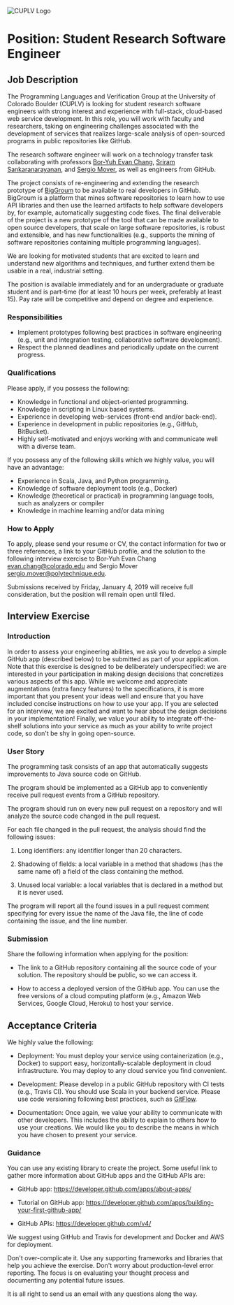 ![CUPLV Logo](../pics/logo/cuplv-logo-72ppi_rectangle-gold-text.png)

# Position: Student Research Software Engineer

## Job Description

The Programming Languages and Verification Group at the University of Colorado Boulder (CUPLV) is looking for student research software engineers with strong interest and experience with full-stack, cloud-based web service development. In this role, you will work with faculty and researchers, taking on engineering challenges associated with the development of services that realizes large-scale analysis of open-sourced programs in public repositories like GitHub.

The research software engineer will work on a technology transfer task collaborating with professors [Bor-Yuh Evan Chang], [Sriram Sankaranarayanan], and [Sergio Mover], as well as engineers from GitHub.

The project consists of re-engineering and extending the research prototype of [BigGroum] to be available to real developers in GitHub. BigGroum is a platform that mines software repositories to learn how to use API libraries and then use the learned artifacts to help software developers by, for example, automatically suggesting code fixes. The final deliverable of the project is a new prototype of the tool that can be made available to open source developers, that scale on large software repositories, is robust and extensible, and has new functionalities (e.g., supports the mining of software repositories containing multiple programming languages).

We are looking for motivated students that are excited to learn and understand new algorithms and techniques, and further extend them be usable in a real, industrial setting.

The position is available immediately and for an undergraduate or graduate student and is part-time (for at least 10 hours per week, preferably at least 15). Pay rate will be competitive and depend on degree and experience.

### Responsibilities

- Implement prototypes following best practices in software engineering (e.g., unit and integration testing, collaborative software development).
- Respect the planned deadlines and periodically update on the current progress.

### Qualifications

Please apply, if you possess the following:

- Knowledge in functional and object-oriented programming.
- Knowledge in scripting in Linux based systems.
- Experience in developing web-services (front-end and/or back-end).
- Experience in development in public repositories (e.g., GitHub, BitBucket).
- Highly self-motivated and enjoys working with and communicate well with a diverse team.

If you possess any of the following skills which we highly value, you will have an advantage:

- Experience in Scala, Java, and Python programming.
- Knowledge of software deployment tools (e.g., Docker)
- Knowledge (theoretical or practical) in programming language tools, such as analyzers or compiler
- Knowledge in machine learning and/or data mining

### How to Apply

To apply, please send your resume or CV, the contact information for two or three references, a link to your GitHub profile, and the solution to the following interview exercise to Bor-Yuh Evan Chang [evan.chang@colorado.edu](mailto:evan.chang@colorado.edu) and Sergio Mover [sergio.mover@polytechnique.edu](mailto:sergio.mover@polytechnique.edu).

Submissions received by Friday, January 4, 2019 will receive full consideration, but the position will remain open until filled.

## Interview Exercise

### Introduction

In order to assess your engineering abilities, we ask you to develop a simple GitHub app (described below) to be submitted as part of your application. Note that this exercise is designed to be deliberately underspecified: we are interested in your participation in making design decisions that concretizes various aspects of this app. While we welcome and appreciate augmentations (extra fancy features) to the specifications, it is more important that you present your ideas well and ensure that you have included concise instructions on how to use your app. If you are selected for an interview, we are excited and want to hear about the design decisions in your implementation! Finally, we value your ability to integrate off-the-shelf solutions into your service as much as your ability to write project code, so don't be shy in going open-source.

### User Story

The programming task consists of an app that automatically suggests improvements to Java source code on GitHub.

The program should be implemented as a GitHub app to conveniently receive pull request events from a GitHub repository.

The program should run on every new pull request on a repository and will analyze the source code changed in the pull request.

For each file changed in the pull request, the analysis should find the following issues:

1. Long identifiers: any identifier longer than 20 characters.

2. Shadowing of fields: a local variable in a method that shadows (has the same name of) a field of the class containing the method.

3. Unused local variable: a local variables that is declared in a method but it is never used.

The program will report all the found issues in a pull request comment specifying for every issue the name of the Java file, the line of code containing the issue, and the line number.

### Submission

Share the following information when applying for the position:

- The link to a GitHub repository containing all the source code of your solution. The repository should be public, so we can access it.

- How to access a deployed version of the GitHub app. You can use the free versions of a cloud computing platform (e.g., Amazon Web Services, Google Cloud, Heroku) to host your service.

## Acceptance Criteria

We highly value the following:

- Deployment: You must deploy your service using containerization (e.g., Docker) to support easy, horizontally-scalable deployment in cloud infrastructure. You may deploy to any cloud service you find convenient.

- Development: Please develop in a public GitHub repository with CI tests (e.g., Travis CI). You should use Scala in your backend service. Please use code versioning following best practices, such as [GitFlow].

- Documentation: Once again, we value your ability to communicate with other developers. This includes the ability to explain to others how to use your creations. We would like you to describe the means in which you have chosen to present your service.

### Guidance

You can use any existing library to create the project. Some useful link to gather more information about GitHub apps and the GitHub APIs are:

- GitHub app: <https://developer.github.com/apps/about-apps/>

- Tutorial on GitHub app: <https://developer.github.com/apps/building-your-first-github-app/>

- GitHub APIs: <https://developer.github.com/v4/>

We suggest using GitHub and Travis for development and Docker and AWS for deployment.

Don't over-complicate it. Use any supporting frameworks and libraries that help you achieve the exercise. Don't worry about production-level error reporting. The focus is on evaluating your thought process and documenting any potential future issues.

It is all right to send us an email with any questions along the way.

[biggroum]: https://muse-portal.net/tools/biggroum/info
[bor-yuh evan chang]: https://www.cs.colorado.edu/~bec/
[employee tuition assistance benefit]: https://www.colorado.edu/bursar-campus-resources/employee-tuition-assistance-benefit
[gitflow]: https://nvie.com/posts/a-successful-git-branching-model/
[sergio mover]: http://www.lix.polytechnique.fr/Labo/Sergio.Mover/
[sriram sankaranarayanan]: https://www.cs.colorado.edu/~srirams/
